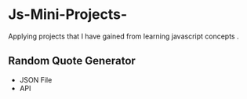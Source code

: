 # Js-Mini-Projects-
Applying projects that I have gained from learning javascript concepts .
## Random Quote Generator 
- JSON File
- API
